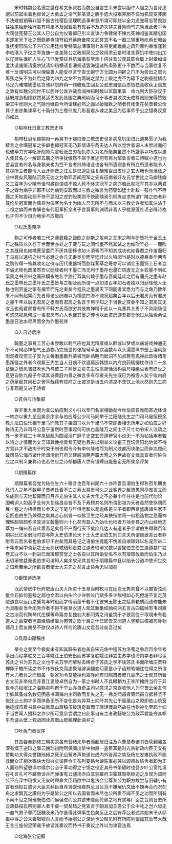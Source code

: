 <!-- { "loadSidebar": true } -->
　　宋时韩魏公名德之盛在希文永叔右而魏公自言生平未尝以胆许人胆之为言孙思邈以前固未着也抑曾之大勇孟之浩气非圣贤之胆乎遗大投艰非胆不任当机应变非胆不决建威销萌非胆不振古社稷臣见理明造事审意所谓可即赴以全力遗宠辱忘赞毁独往独来独断独行虽有樗里不及回智虽有鬼谷不及造次非夫骨刚而气完孰当此者乎今大司徒宪葵王公其人巳公自为仪曹郎巳引义直谏力争建储不惮九死神祖鉴其精忠国本遂定天下壮之既繇卿寺领节钺开幕府畿南文武具宜不名一器三辅重地屹焉长城会淮抚衡阳陈公予告归公用廷推受特简总漕事则七省将吏闻畿南之风烈禀约束惟谨若李临淮入子仪之军旌旗一变盖陈公之政用简公之政用肃云是时淮北荐饥中使四出加以辽师失律奸人生心飞刍发粟征兵航海事有至难十倍往昔公观其窽会屡上封章如请澄汰请蠲赈请宽宗狱请抑珰横请复漕规请罢海运诸所条陈更仆不数而与当事往复不难十反谓明主可以理喻善人能受尽言宁直无婉宁方无圆为洞辟之门不为旁出之窦为离弦之矢不为处后之錞为四九之龙不为两端之鼠为上殿之虎不为辕下之驹虽批鳞齿马足为难端裭墨惩贪谁非怨府稍一顾瞻辄生回互公孤忠自信百虑皆袪竟收获上信友之效有如魏公同世不以胆许公谁许哉吾闻神祖时数以军国重事　命九列大臣杂议于廷既咸造相顾默然莫适先发此皆国之典刑明而习于事者岂汶汶无成算哉则宠辱赞毁柴其中而刚大之气隐也继自今所谓建必然之画以破循默之陋者有桂圭在矣昔魏公命其子忠彦集谏草七十篇分为三卷曰庶几彰吾君从谏之美且为后事师乎公之锓奏议意亦如此 

　　○榆林杜日章三教逸史序 

　　榆林杜冠军自榆阳一再寓书于鄂曰吾三教逸史也多病息机坐进此道矣愿子为我精言之余曙冠军之多癖也抑冠军无乃非情语乎哉夫达人所以觉世者词人未尝过而问也彼毕力穷年呕肝刻肾片言轻诋白刃相仇亦大为名所愚矣虽然不朽盛事以巧成以愚入使其名心一解即五霸之所争犹傲然不屑于著述何有焉为邹鲁言者曰诗赋小道也为苦县言者曰名与身孰亲也为竺干言者曰绮语业也各有所遗则各有所立所遗者能令人意尽所立者能令人业迁则晋之江左是巳逍遥往复酬难百出支许之玄大畅也而潘陆之业中衰矣风雅陆沉将无达之为助耶吾闻冠军之先有征南者好左氏学世比之马癖钱癖又三百年为少陵有佳句癖自谓语不惊人死不休夫冠军之病亦若此矣冠军其亦以两君子之癖为病乎非耶不以为病则安取而以三教之微言为药譬如猛士赴敌一鼓作气不巨鹿之天地震动则不快不昆阳之虎豹股栗则不快而倏焉引桐练丝求所谓广陵之曲者非其伦矣冠军而为儒将为侠客为名士为幽人吾无所不与而未以三教史许者知其沾沾于二祖之癖而未肯解也有代冠军折余者子言晋事则渊明非晋人乎桃源莲社讵必降诗格也子何不少自为地余不应能应 

　　○程氏墨苑序 

　　物之可传者若三代之鼎彛籕之鼓欧之剑斯之玺何之瓦宋之陶与研皆托于金玉土石之殊质以久存于世而世亦处之于藏与玩之间惟墨不然其试之也如吹竿必一一而吹之其既用也如噉蔗至委而不厌其密移也如火消膏而不知其成功也如春蚕之作茧而归于乌有以速朽之材当必磨之会几无寿类矣而李廷珪以久特闻当是时以德寿重华两宫之购仅得一笏其收名定价与历代重器埒而胶煤茎草之寿亦可以销金玉而铄土石者岂不诚尤物也哉虽然吾以廷珪者利于墨亡而无利于墨存也墨亡则虗无之乡较量不到如梁鹄之书弗兴之画形模永绝名字独行耳其何赖于墨存吾闻廷珪之后有蒲氏之墨有赵氏之墨林氏之墨叶氏之墨皆与之相及而所谓一点如漆百年如石者独以归廷珪他人无称也则赏鉴之家有揭竿而先之者矣今程氏之墨满天下同能者宜悉力而与之角乃数年来不闻有超乘而先者即诸公詶赠以为横绝四海不减奚超矣百年以后无君房而有君房之墨千年以后无君房之墨而有君房之名吾于何乎知之于当世之赏会乎知之君房其无改玉也哉君房曾有所不释方氏而欲穷其伎故殚精于此以一丸塞其关男子不具刚肠但可悠悠视息何成一事君房有心人也哉其墨之传也以此君房游吾郡无他过从独索余试墨是日池水尽黑而余为作墨苑序 

　　○人日诗后序 

　　翰墨之事良工苦心未尝敢以耗气应也其尤精者或以醉或以梦或以病游戏神通无所不可何必神怡气王造物乃完哉世传张旭号草圣饮酒数斗以头濡墨纵书壁上凄风急雨观者叹愕王子安为文每磨墨数升蒙被而卧熟睡而起词不加点若有鬼神此皆得诸笔墨蹊径之外者今观察王先生当人日病不饮酒莫廷韩馈以内府良药辄据枕作诗二十余章谢之皆风骚鼓吹也乃与彼二子鼎足立矣先生性高简恬淡构百尺楼绝尘表有遗世之意更自称九霞子今读其诗黄庭内景之微言多有存者夫先生既巳为飧霞人矣宁俟内府之药足起其泉石之膏肓哉藉有烦疴之士披览是诗五内清凉不啻饮上池水然则先生病与非耶是又进于诗者 

　　○袁伯应诗集叙 

　　客岁重九余既为袁公伯应制义小引以专门名家相勖矣今秋伯应自睢阳寄近体诗一帙亦以重九至且属余序余与伯应尊公少司马同举于兰阳陆先生之门司马居恒授余教儿法曰伯乐相千里马而教其子相国马以为千里马不常即善相无所用之如伯应之好称诗无乃非司马公意乎虽然时至事起何可执也盖隆万之间士子尺寸功令宋人注疏之外一步不窥二十年来破觚为圆浸淫广肆子史空玄旁逮稗官小说无一不为帖括用者若以诗之才情而为文吾知其俛拾青紫无疑也且夫以制举义论瞿王登坛信阳北地曾不得方驾非才不敌拘于时束于制也假令今有李何降格而为制义过都历块绝尘而奔岂顾问哉司马公海市诸什所谓清新开府又建威消萌声震大荒之外世故有文武具宜者何恠伯应之以制义兼称诗也若伯应之诗郁郁唐人世有锺嵘自能鉴定无所俟余评矣 

　　○期赠篇序 

　　期赠篇者吾党为陆伯生六十赠言也百年曰期六十亦称耆吾谓伯生得称百年期也凡词人之年不数甲子昔老氏着不亡之寿太易贵可久之业客养之躯贤愚同尽惟言立而名成则与天地絜算而日月齐光伯生其人矣夫大年之不必兼小年往往是也前代勿论　国朝词人如高子业何大复徐昌谷皆不及下寿顾其名则所谓彭祖为夭者虽然使骐骥而展十程之力梧槚而长参天之干笔与年俱老智以耄逾练是三子者即西京盛唐诸名家不足匹也伯生乃兼得之矣其苦心刻肾一似拂卫生之经其抉指凿窍一似犯造物之忌而神理殊超容颜弥泽其诗文翰墨则六十化矣而其人乃始壮也顷者方括赤县之内山经地志萃为一编曰吾自此褁吾足矣吾不户而行天下矣庶几达人有道者乎余谓伯生得称百年期以此忆余弱冠时尝与陈太史伯求论天下士太史至伯生则曰夫夫所谓自致青云者非附青云而名者也伯求巳千古矣而其悬记之语伯生竟能不愧盖自琅琊好以名宠后进二十年来吴中谈萟之士无弗伏轼结靷走娄江道者琅琊又数以言擢伯生伯生游道甚广独卷其业不以一刺进巳而琅琊赏誉之士各自以其所诣受名不以有琅琊故重而伯生乃以无琅琊故益重也伯求可谓知人矣余故采其言附于期赠篇中且以贻长公道冲使识世交之谊焉若余之所欲言者诸士大夫先之矣言止矣余无以加矣 

　　○樾馆诗选序 

　　汉武帝房中乐府取唐山夫人所进十五章当时枚马在廷岂无隽向曾不以被管弦而摐金石抑何鉴裁之超也文君以白头吟少许胜长门赋多多许故相如心死倦游不复走茂陵道良以远山之黛每与时徂而才情丽藻千载不化彼宋玉陈王之赋摹艳质而遗修能未为具眼矣当今闺秀作者不得不推草衣道人观其新集如贻桐汭五言古四篇绰有韦司直之古淡而代陶琴代庄蝶等命篇亦复独创大都闰秀之诗虽饶于才致而俭于取境未有若道人之凿空者岂直缘情绮靡为宛转之歌十离之什巳耶吾又闻道人竖精进幢被忍辱铠师月上而友南岳不欲仅以诗人传何论唐山文君吾过矣吾过矣 

　　○鳯凰山房稿序 

　　举业之变至今极矣未有知其繇来者也盖自宋元佑中程苏为洛蜀之争后百余年考亭出而程学胜又三百年姚江王伯安出而苏学复胜姚江非尝主苏学也海内学者非尽读苏氏之书为苏氏之文也不主苏学而解粘去缚合于苏氏之学不读苏氏书而所嗜庄贾释禅即子瞻所读之书不作苏氏文而虗恢谐谑澜翻变幻蒙童小子齿颊笔端往往得之所谓有大力者负之而趋虽　朝家功令莫能挽也嘉隆间有归熙甫者庶几豪杰之士观其所著古文前非李何后非晋江毘陵卓然自为一家之书时人不具眼稍为王李所掩终当行于异世今亦如岷江之滥觞矣熙甫于举业亦自奇主司以意求之常误收他人为举首云余友何士抑其蚤成名数见困悬书满海内主司收而复失之无一弗类熙甫者第熙甫自据甚坚不能迁业士抑才多而体备无所不变化是为异耳士抑阡其先公于鳯凰山之原即依山筑室绝迹城市着书其中曰鳯凰山房稿虽极瑰奇哉而王唐矩矱森然故在也殆神化至耶士抑于当世闻人掇科之作少所可意余尝谓之曰此事自有主者政繇坡公为政耳君能夺其帜乎吾请从壁上观战因读鳯凰山房稿理此语弁之 

　　○叶黄门奏议序 

　　其昌尝奉勑修三朝实录虽有营绪未毕者而起居日注及六曹章奏诸书皆获翻阅盖深有慨于逆珰之事云魏珰初附阿保阑出禁中物直一盗臣耳是时光宗新政内臣王安有赞助功大得众誉魏珰倾之死无讼冤者声势遂张成内外釜鬲之势及杨左发难执政不能救而众正相次赐玦大狱兴矣谐臣佥壬布列要路台谏陈事必兼以颂德故结舌者即为正人而珰所望恩泽尔侯尔公必于军功得之宁锦之役正其丹书带砺时也吾乡叶公官礼垣在礼言礼可不跳而谈兵而弹事有云疆场赤白其羽幕府卫霍其勋枢臣迫之反规为颂而公不应深中珰恨又王安时顾命大臣珰欲中以危法会公荐某公为职方故尝与旧辅小有言者珰拟旨遣诃大臣夫科臣自荐贤逆珰自剪忌且吕范不嫌解仇文唐不嫌再合而况刻舟之求飘瓦之讙何为乎是皆公之所以去国者而未尽也公所贵不闻不见之功而所弭有不闻不见之祸珰既伯进而侯侯进而公其欲未餍而纶扉之地有朕与厂臣之旨则晋史所云政繇桓氏祭则寡人者千载一契矣珰之党宣言于朝且加王爵公于众中叱之岂六垣无一血气男子耶而舐糠及米乃尔吾得此弹事生色矣反正之后有荐公者述其始末予从邸报中得之公未尝呶呶向人言而予始服公之深远也公陛见时有所陈列诏嘉其劲节大哉王言三旌何足荣哉予故读其奏议而特书于奏议之外以为谏官法焉 

　　○北海张公记叙 

